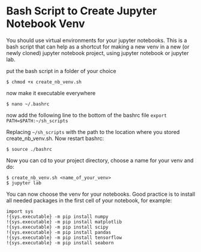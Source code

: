 # Bash Script to Create Jupyter Notebook Venv

You should use virtual environments for your jupyter notebooks. This is a bash script that can help as a shortcut for making a new venv in a new (or newly cloned) jupyter notebook project, using jupyter notebook or jupyter lab.

put the bash script in a folder of your choice

`$ chmod +x create_nb_venv.sh`

now make it executable everywhere

```
$ nano ~/.bashrc
```
now add the following line to the bottom of the bashrc file
`export PATH=$PATH:~/sh_scripts`

Replacing `~/sh_scripts` with the path to the location where you stored create_nb_venv.sh. Now restart bashrc:

```
$ source ./bashrc
```
Now you can cd to your project directory, choose a name for your venv and do:
```
$ create_nb_venv.sh <name_of_your_venv>
$ jupyter lab
```
You can now choose the venv for your notebooks.
Good practice is to install all needed packages in the first cell of your notebook, for example:
```
import sys
!{sys.executable} -m pip install numpy
!{sys.executable} -m pip install matplotlib
!{sys.executable} -m pip install scipy
!{sys.executable} -m pip install pandas
!{sys.executable} -m pip install tensorflow
!{sys.executable} -m pip install seaborn
```

